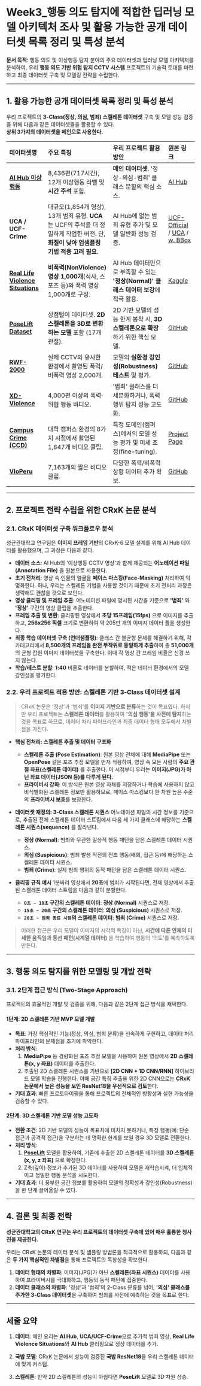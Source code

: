 # Week3_행동 의도 탐지에 적합한 딥러닝 모델 아키텍처 조사 및 활용 가능한 공개 데이터셋 목록 정리 및 특성 분석

**문서 목적**: 행동 의도 및 이상행동 탐지 분야의 주요 데이터셋과 딥러닝 모델 아키텍처를 분석하여, 우리 **행동 의도 기반 위험 탐지 CCTV 시스템** 프로젝트의 기술적 토대를 마련하고 최종 데이터셋 구축 및 모델링 전략을 수립한다.

---

## 1. 활용 가능한 공개 데이터셋 목록 정리 및 특성 분석

우리 프로젝트의 **3-Class(정상, 의심, 범죄) 스켈레톤 데이터셋** 구축 및 모델 성능 검증을 위해 다음과 같은 데이터셋들을 활용할 수 있다.  
**상위 3가지의 데이터셋을 메인으로 사용한다.**

| 데이터셋명 | 주요 특징 | 우리 프로젝트 활용 방안 | 원본 링크 |
| :--- | :--- | :--- | :--- |
| **[AI Hub 이상행동](https://aihub.or.kr/aihubdata/data/view.do?currMenu=115&topMenu=100&aihubDataSe=data&dataSetSn=171)** | 8,436편(717시간), 12개 이상행동 라벨 및 **시간 주석** 포함. | **메인 데이터셋**. '정상-의심-범죄' 클래스 분할의 핵심 소스. | [AI Hub](https://aihub.or.kr/aihubdata/data/view.do?dataSetSn=171) |
| **UCA / UCF-Crime** | 대규모(1,854개 영상), 13개 범죄 유형. **UCA**는 UCF의 주석을 더 정밀하게 작업한 버전. 단, **화질이 낮아 업샘플링 기법 적용 고려 필요**. | AI Hub에 없는 범죄 유형 추가 및 모델 일반화 성능 검증. | [UCF-Official](https://www.crcv.ucf.edu/projects/real-world/) / [UCA](https://www.kaggle.com/datasets/vigneshwar472/ucaucf-crime-annotation-dataset) / [w. BBox](https://www.kaggle.com/datasets/vulamnguyen/ucfcrime2local-with-ground-truth-bounding-boxes) |
| **[Real Life Violence Situations](https://www.kaggle.com/datasets/mohamedmustafa/real-life-violence-situations-dataset)** | **비폭력(NonViolence) 영상 1,000개**(식사, 스포츠 등)와 폭력 영상 1,000개로 구성. | AI Hub 데이터만으로 부족할 수 있는 **'정상(Normal)' 클래스 데이터 보강**에 적극 활용. | [Kaggle](https://www.kaggle.com/datasets/mohamedmustafa/real-life-violence-situations-dataset) |
| **[PoseLift Dataset](https://github.com/TeCSAR-UNCC/PoseLift)** | 상점털이 데이터셋. **2D 스켈레톤을 3D로 변환하는 모델** 포함 (17개 관절). | 2D 기반 모델의 성능 한계 봉착 시, **3D 스켈레톤으로 확장**하기 위한 핵심 모델. | [GitHub](https://github.com/TeCSAR-UNCC/PoseLift) |
| **[RWF-2000](https://github.com/mchengny/RWF2000-Video-Database-for-Violence-Detection)** | 실제 CCTV와 유사한 환경에서 촬영된 폭력/비폭력 영상 2,000개. | 모델의 **실환경 강인성(Robustness) 테스트** 및 평가. | [GitHub](https://github.com/mchengny/RWF2000-Video-Database-for-Violence-Detection) |
| **[XD-Violence](https://roc-ng.github.io/XD-Violence/)** | 4,000편 이상의 폭력·위협 행동 비디오. | '범죄' 클래스를 더 세분화하거나, 폭력 행위 탐지 성능 고도화. | [GitHub](https://github.com/Roc-Ng/XDVioDet/tree/master) |
| **[Campus Crime (CCD)](https://svip-lab.github.io/dataset/campus_dataset.html)** | 대학 캠퍼스 환경의 8가지 시점에서 촬영된 1,847개 비디오 클립. | 특정 도메인(캠퍼스)에서의 모델 성능 평가 및 미세 조정(fine-tuning). | [Project Page](https://svip-lab.github.io/dataset/campus_dataset.html) |
| **[VIoPeru](https://github.com/hhuillcen/VioPeru/tree/main/train)** | 7,163개의 짧은 비디오 클립. | 다양한 폭력/비폭력 상황 데이터 추가 확보. | [GitHub](https://github.com/hhuillcen/VioPeru/tree/main/train) |

---

## 2. 프로젝트 전략 수립을 위한 CRxK 논문 분석

### 2.1. CRxK 데이터셋 구축 워크플로우 분석
성균관대학교 연구팀은 **이미지 프레임 기반**의 CRxK-6 모델 설계를 위해 AI Hub 데이터를 활용했으며, 그 과정은 다음과 같다.

- **데이터 소스**: AI Hub의 '이상행동 CCTV 영상'과 함께 제공되는 **어노테이션 파일(Annotation File)** 을 원본으로 사용한다.
- **초기 전처리**: 영상 속 인물의 얼굴을 **페이스 마스킹(Face-Masking)** 처리하여 익명화한다. 허나, 우리는 스켈레톤 기법을 사용할 것이기 때문에 초기 전처리 과정은 생략해도 괜찮을 것으로 보인다. 
- **영상 클리핑 및 프레임 추출**: 어노테이션 파일에 명시된 시간을 기준으로 **'범죄'** 와 **'정상'** 구간의 영상 클립을 추출한다.
- **프레임 추출 및 변환**: 클리핑된 영상에서 **초당 15프레임(15fps)** 으로 이미지를 추출하고, **256x256 픽셀** 크기로 변환하여 약 205만 개의 이미지 데이터 풀을 생성한다.
- **최종 학습 데이터셋 구축 (언더샘플링)**: 클래스 간 불균형 문제를 해결하기 위해, 각 카테고리에서 **8,500개의 프레임을 완전 무작위로 동일하게 추출**하여 총 **51,000개**의 균형 잡힌 이미지 데이터셋을 구축한다. 이때 각 영상 간 프레임 비율은 신경 쓰지 않는다.
- **학습/테스트 분할**: **1:40** 비율로 데이터를 분할하여, 적은 데이터 환경에서의 모델 강인성을 평가한다.

### 2.2. 우리 프로젝트 적용 방안: 스켈레톤 기반 3-Class 데이터셋 설계
> CRxK 논문은 '정상'과 '범죄'를 **이미지 기반으로 분류**하는 것이 목표였다. 하지만 우리 프로젝트는 **스켈레톤 데이터**를 활용하여 **'의심 행동'을 사전에 탐지**하는 것을 목표로 하므로, 데이터 처리 파이프라인과 최종 데이터 형태 모두에서 차별점을 가진다.

- **핵심 전처리: 스켈레톤 추출 및 데이터 구조화**
    - **스켈레톤 추출 (Pose Estimation)**: 원본 영상 전체에 대해 **MediaPipe** 또는 **OpenPose** 같은 포즈 추정 모델을 먼저 적용하여, 영상 속 모든 사람의 **주요 관절 좌표(스켈레톤 데이터)** 를 추출한다. 이 시점부터 우리는 **이미지(JPG)가 아닌 좌표 데이터(JSON 등)를 다루게 된다.**
    - **프라이버시 강화**: 이 방식은 원본 영상 자체를 저장하거나 학습에 사용하지 않고 비식별화된 스켈레톤 정보만 활용하므로, 페이스 마스킹보다 한 차원 높은 수준의 **프라이버시 보호**를 보장한다.

- **데이터셋 재정의: 3-Class 스켈레톤 시퀀스**
    어노테이션 파일의 시간 정보를 기준으로, 추출된 전체 스켈레톤 데이터 스트림에서 다음 세 가지 클래스에 해당하는 **스켈레톤 시퀀스(sequence)** 를 잘라낸다.
    - **정상 (Normal)**: 범죄와 무관한 일상적 행동 패턴을 담은 스켈레톤 데이터 시퀀스.
    - **의심 (Suspicious)**: 범죄 발생 직전의 전조 행동(배회, 접근 등)에 해당하는 스켈레톤 데이터 시퀀스.
    - **범죄 (Crime)**: 실제 범죄 행위의 동적 패턴을 담은 스켈레톤 데이터 시퀀스.

- **클리핑 규칙 예시**
    1분짜리 영상에서 **20초**에 범죄가 시작된다면, 전체 영상에서 추출된 스켈레톤 데이터 스트림을 다음과 같이 분할한다.
    - **`0초 ~ 10초` 구간의 스켈레톤 데이터**: **정상 (Normal)** 시퀀스로 저장.
    - **`15초 ~ 20초` 구간의 스켈레톤 데이터**: **의심 (Suspicious)** 시퀀스로 저장.
    - **`20초 ~ 범죄 종료 시점`의 스켈레톤 데이터**: **범죄 (Crime)** 시퀀스로 저장.

> 이러한 접근은 우리 모델이 이미지의 시각적 특징이 아닌, **시간에 따른 인체의 미세한 움직임과 동선 패턴(시계열 데이터)** 을 학습하여 행동의 '의도'를 예측하도록 만든다.

---

## 3. 행동 의도 탐지를 위한 모델링 및 개발 전략

### 3.1. 2단계 접근 방식 (Two-Stage Approach)
프로젝트의 효율적인 개발 및 검증을 위해, 다음과 같은 2단계 접근 방식을 채택한다.

#### 1단계: 2D 스켈레톤 기반 MVP 모델 개발
- **목표**: 가장 핵심적인 기능(정상, 의심, 범죄 분류)을 신속하게 구현하고, 데이터 처리 파이프라인의 문제점을 조기에 파악한다.
- **처리 방식**:
    1. **MediaPipe** 등 경량화된 포즈 추정 모델을 사용하여 원본 영상에서 **2D 스켈레톤(x, y 좌표)** 데이터를 추출한다.
    2. 추출된 2D 스켈레톤 시퀀스를 기반으로 **[2D CNN + 1D CNN/RNN]** 하이브리드 모델 학습을 진행한다. 이때 공간 특징 추출을 위한 2D CNN으로는 **CRxK 논문에서 높은 성능을 보인 ResNet18을 우선적으로 검토**한다.
- **기대 효과**: 빠른 프로토타이핑을 통해 프로젝트의 전체적인 방향성과 실현 가능성을 검증할 수 있다.

#### 2단계: 3D 스켈레톤 기반 모델 성능 고도화
- **전환 조건**: 2D 기반 모델의 성능이 목표치에 미치지 못하거나, 특정 행동(예: 단순 접근과 공격적 접근)을 구분하는 데 명확한 한계를 보일 경우 3D 모델로 전환한다.
- **처리 방식**:
    1. **[PoseLift](https://github.com/TeCSAR-UNCC/PoseLift)** 모델을 활용하여, 기존에 추출한 2D 스켈레톤 데이터를 **3D 스켈레톤(x, y, z 좌표)** 으로 확장한다.
    2. Z축(깊이) 정보가 추가된 3D 데이터를 사용하여 모델을 재학습시켜, 더 입체적이고 정밀한 행동 분석을 시도한다.
- **기대 효과**: 더 풍부한 공간 정보를 활용하여 모델의 정확성과 강인성(Robustness)을 한 단계 끌어올릴 수 있다.

---

## 4. 결론 및 최종 전략

**성균관대학교의 CRxK 연구는 우리 프로젝트의 데이터셋 구축에 있어 매우 훌륭한 청사진을 제공한다.**

우리는 CRxK 논문의 데이터 분석 및 샘플링 방법론을 적극적으로 활용하되, 다음과 같은 **두 가지 핵심적인 차별점**을 통해 프로젝트의 독창성을 확보한다.

1.  **데이터 형태의 차별화**: 이미지(JPG)가 아닌 **스켈레톤(좌표 시퀀스)** 데이터를 사용하여 프라이버시를 극대화하고, 행동의 동적 패턴에 집중한다.
2.  **데이터 클래스의 차별화**: '정상'과 '범죄'의 2-Class 분류를 넘어, **'의심' 클래스를 추가한 3-Class 데이터셋**을 구축하여 범죄를 사전에 예측하는 것을 목표로 한다.

---

## 세줄 요약

1.  **데이터**: 메인 요리는 **AI Hub**, **UCA/UCF-Crime**으로 추가적 범죄 영상, **Real Life Violence Situations**와 **AI Hub** 클리핑으로 정상 데이터를 추가. 

2.  **국밥 모델**: CRxK 논문에서 성능이 검증된 **국밥 ResNet18**을 우리 스켈레톤 데이터에 맞게 커스텀.

3.  **스켈레톤**: 만약 2D 스켈레톤의 성능이 아쉽다면 **PoseLift** 모델로 3D 차원 상승.
